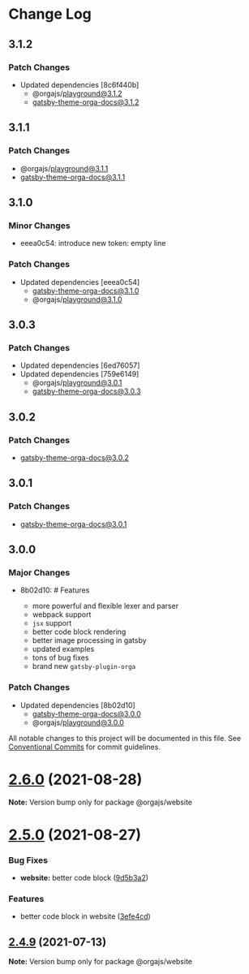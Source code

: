 # Change Log

## 3.1.2

### Patch Changes

- Updated dependencies [8c6f440b]
  - @orgajs/playground@3.1.2
  - gatsby-theme-orga-docs@3.1.2

## 3.1.1

### Patch Changes

- @orgajs/playground@3.1.1
- gatsby-theme-orga-docs@3.1.1

## 3.1.0

### Minor Changes

- eeea0c54: introduce new token: empty line

### Patch Changes

- Updated dependencies [eeea0c54]
  - gatsby-theme-orga-docs@3.1.0
  - @orgajs/playground@3.1.0

## 3.0.3

### Patch Changes

- Updated dependencies [6ed76057]
- Updated dependencies [759e6149]
  - @orgajs/playground@3.0.1
  - gatsby-theme-orga-docs@3.0.3

## 3.0.2

### Patch Changes

- gatsby-theme-orga-docs@3.0.2

## 3.0.1

### Patch Changes

- gatsby-theme-orga-docs@3.0.1

## 3.0.0

### Major Changes

- 8b02d10: # Features

  - more powerful and flexible lexer and parser
  - webpack support
  - `jsx` support
  - better code block rendering
  - better image processing in gatsby
  - updated examples
  - tons of bug fixes
  - brand new `gatsby-plugin-orga`

### Patch Changes

- Updated dependencies [8b02d10]
  - gatsby-theme-orga-docs@3.0.0
  - @orgajs/playground@3.0.0

All notable changes to this project will be documented in this file.
See [Conventional Commits](https://conventionalcommits.org) for commit guidelines.

# [2.6.0](https://github.com/gatsbyjs/gatsby-starter-default/compare/v2.5.0...v2.6.0) (2021-08-28)

**Note:** Version bump only for package @orgajs/website

# [2.5.0](https://github.com/gatsbyjs/gatsby-starter-default/compare/v2.4.9...v2.5.0) (2021-08-27)

### Bug Fixes

- **website:** better code block ([9d5b3a2](https://github.com/gatsbyjs/gatsby-starter-default/commit/9d5b3a2d554672d22523727e89b2b5c60dc6233d))

### Features

- better code block in website ([3efe4cd](https://github.com/gatsbyjs/gatsby-starter-default/commit/3efe4cd96a63623e2f70028bd66346960ec90bec))

## [2.4.9](https://github.com/gatsbyjs/gatsby-starter-default/compare/v2.4.8...v2.4.9) (2021-07-13)

**Note:** Version bump only for package @orgajs/website
